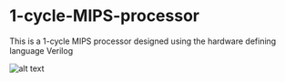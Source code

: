 # 1-cycle-MIPS-processor
This is a 1-cycle MIPS processor designed using the hardware defining language Verilog

![alt text](https://raw.githubusercontent.com/Liwn0w/1-cycle-MIPS-processor/master/diagram.png)
